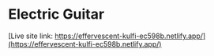 # Electric Guitar

[Live site link: https://effervescent-kulfi-ec598b.netlify.app/](https://effervescent-kulfi-ec598b.netlify.app/)
